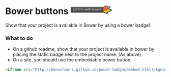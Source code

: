# Bower buttons <img src="badge@2x.png" width="130" height="30">

Show that your project is available in Bower by using a bower badge!

### What to do

* On a github readme, show that your project is available in bower by placing the static badge next to the project name. (As above)
* On a site, you should use the embeddable bower button.

```html
<iframe src="http://benschwarz.github.io/bower-badges/embed.html?pkgname=normalize.css" width="160" height="32" allowtransparency="true" frameborder="0" scrolling="0"></iframe>
```